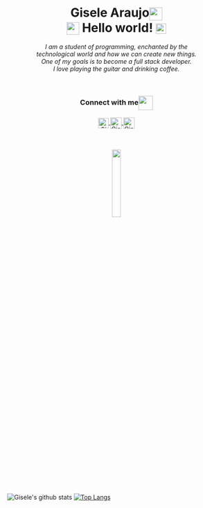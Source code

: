<h1 align="center"> Gisele Araujo<img align="center" src="https://github.com/TheDudeThatCode/TheDudeThatCode/blob/master/Assets/Mario_Hello_Big.gif" width="30px"><br>
  <img align="center" src="https://github.com/TheDudeThatCode/TheDudeThatCode/blob/master/Assets/Hi.gif" width="29px"> Hello world!&nbsp;<img  align="center" src="https://github.com/TheDudeThatCode/TheDudeThatCode/blob/master/Assets/Earth.gif" width="24px"></h1>

<p align="center">
  <em>
    I am a student of programming, enchanted by the <br>
    technological world and how we can create new things. <br>
    One of my goals is to become a full stack developer.<br>
    I love playing the guitar and drinking coffee.
  </em>  
</p>

<br>
<div align="center">
  <h3 align="center">Connect with me<img align="center" src="https://github.com/rajput2107/rajput2107/blob/master/Assets/Handshake.gif" height="33px" /></h3> 
</div>
<div align="center">
  <a align="center" href="https://www.linkedin.com/in/gisele-araujo-silva-21b420202/">
    <img align="center" alt="Gisele | Linkedin" width="24px" src="https://github.com/TheDudeThatCode/TheDudeThatCode/blob/master/Assets/Linkedin.svg" />
  </a>
  <a align="center" href="https://twitter.com/gi_flw">
    <img align="center" alt="Gisele | Twitter" width="26px" src="https://github.com/TheDudeThatCode/TheDudeThatCode/blob/master/Assets/Twitter.svg" />
  </a>  
  <a align="center" href="mailto:giselearaujo07.s@gmail.com">
    <img align="center" alt="Gisele | Gmail" width="26px" src="https://github.com/TheDudeThatCode/TheDudeThatCode/blob/master/Assets/Gmail.svg" />
  </a>
</div>
  <br>
  
  <br>
  <p align="center">  
  <img src="https://media.giphy.com/media/jpVnC65DmYeyRL4LHS/giphy.gif" width="20%">
  </p>
  
  
  ![Gisele's github stats](https://github-readme-stats.vercel.app/api?username=giselearaujos&show_icons=true&theme=radical)
  [![Top Langs](https://github-readme-stats.vercel.app/api/top-langs/?username=giselearaujos&layout=compact)](https://github.com/giselearaujos/github-readme-stats)
  


